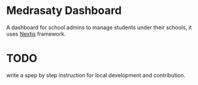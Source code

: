 # Medrasaty Dashboard
A dashboard for school admins to manage students under their schools, it uses [Nextjs](https://nextjs.com) framework.

# TODO
write a spep by step instruction for local development and contribution.

